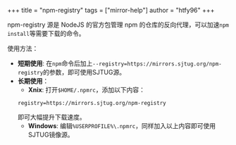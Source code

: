 +++
title = "npm-registry"
tags = ["mirror-help"]
author = "htfy96"
+++

npm-registry 源是 NodeJS 的官方包管理 npm 的仓库的反向代理，可以加速`npm install`等需要下载的命令。

使用方法：

- **短期使用**: 在`npm`命令后加上`--registry=https://mirrors.sjtug.org/npm-registry`的参数，即可使用SJTUG源。
- **长期使用**：
  - **Xnix**: 打开`$HOME/.npmrc`，添加以下内容：
  ```
  registry=https://mirrors.sjtug.org/npm-registry
  ```
  即可大幅提升下载速度。
  - **Windows**: 编辑`%USERPROFILE%\.npmrc`，同样加入以上内容即可使用SJTUG镜像源。